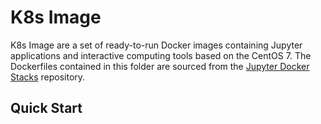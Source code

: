 # K8s Image

K8s Image are a set of ready-to-run Docker images containing Jupyter applications and interactive computing tools based on the CentOS 7. 
The Dockerfiles contained in this folder are sourced from the [Jupyter Docker Stacks](https://github.com/jupyter/docker-stacks) repository.

## Quick Start
